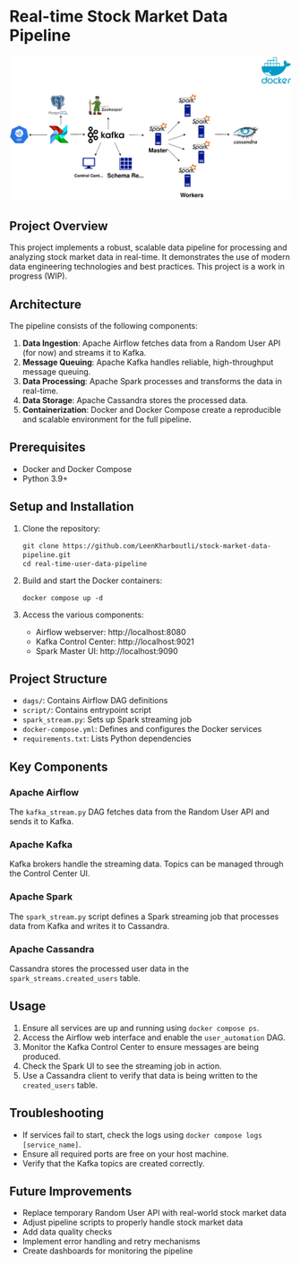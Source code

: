 # Real-time Stock Market Data Pipeline

![Data Pipeline Architecture](./data_pipeline_architecture.svg)

## Project Overview

This project implements a robust, scalable data pipeline for processing and analyzing stock market data in real-time. It demonstrates the use of modern data engineering technologies and best practices. This project is a work in progress (WIP). 

## Architecture

The pipeline consists of the following components:

1. **Data Ingestion**: Apache Airflow fetches data from a Random User API (for now) and streams it to Kafka.
2. **Message Queuing**: Apache Kafka handles reliable, high-throughput message queuing.
3. **Data Processing**: Apache Spark processes and transforms the data in real-time.
4. **Data Storage**: Apache Cassandra stores the processed data.
5. **Containerization**: Docker and Docker Compose create a reproducible and scalable environment for the full pipeline.

## Prerequisites

- Docker and Docker Compose
- Python 3.9+

## Setup and Installation

1. Clone the repository:
   ```
   git clone https://github.com/LeenKharboutli/stock-market-data-pipeline.git
   cd real-time-user-data-pipeline
   ```

2. Build and start the Docker containers:
   ```
   docker compose up -d
   ```

3. Access the various components:
   - Airflow webserver: http://localhost:8080
   - Kafka Control Center: http://localhost:9021
   - Spark Master UI: http://localhost:9090

## Project Structure

- `dags/`: Contains Airflow DAG definitions
- `script/`: Contains entrypoint script
- `spark_stream.py`: Sets up Spark streaming job
- `docker-compose.yml`: Defines and configures the Docker services
- `requirements.txt`: Lists Python dependencies

## Key Components

### Apache Airflow

The `kafka_stream.py` DAG fetches data from the Random User API and sends it to Kafka.

### Apache Kafka

Kafka brokers handle the streaming data. Topics can be managed through the Control Center UI.

### Apache Spark

The `spark_stream.py` script defines a Spark streaming job that processes data from Kafka and writes it to Cassandra.

### Apache Cassandra

Cassandra stores the processed user data in the `spark_streams.created_users` table.

## Usage

1. Ensure all services are up and running using `docker compose ps`.
2. Access the Airflow web interface and enable the `user_automation` DAG.
3. Monitor the Kafka Control Center to ensure messages are being produced.
4. Check the Spark UI to see the streaming job in action.
5. Use a Cassandra client to verify that data is being written to the `created_users` table.

## Troubleshooting

- If services fail to start, check the logs using `docker compose logs [service_name]`.
- Ensure all required ports are free on your host machine.
- Verify that the Kafka topics are created correctly.

## Future Improvements

- Replace temporary Random User API with real-world stock market data
- Adjust pipeline scripts to properly handle stock market data
- Add data quality checks
- Implement error handling and retry mechanisms
- Create dashboards for monitoring the pipeline
